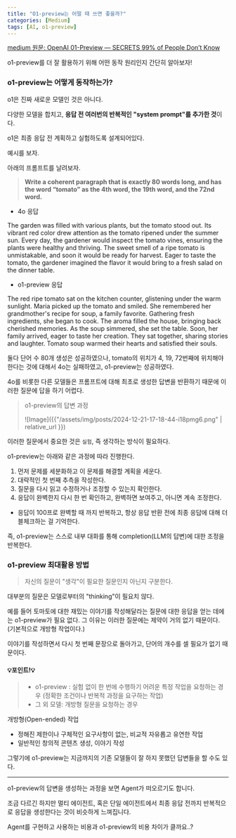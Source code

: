 ```yaml
---
title: "O1-preview는 어떨 때 쓰면 좋을까?"
categories: [Medium]
tags: [AI, o1-preview]
---
```


[medium 원문: OpenAI 01-Preview — SECRETS 99% of People Don’t Know](https://ai.plainenglish.io/openai-01-preview-secrets-99-of-people-dont-know-b0c5e4bb4f76)

o1-preview를 더 잘 활용하기 위해 어떤 동작 원리인지 간단히 알아보자!

### o1-preview는 어떻게 동작하는가?

o1은 진짜 새로운 모델인 것은 아니다.

다양한 모델을 합치고, **응답 전 여러번의 반복적인 "system prompt"를 추가한 것**이다.

o1은 최종 응답 전 계획하고 실험하도록 설계되어있다.

예시를 보자.

아래의 프롬프트를 날려보자.

> **Write a coherent paragraph that is exactly 80 words long, and has the word “tomato” as the 4th word, the 19th word, and the 72nd word.**

- 4o 응답

The garden was filled with various plants, but the tomato stood out. Its vibrant red color drew attention as the tomato ripened under the summer sun. Every day, the gardener would inspect the tomato vines, ensuring the plants were healthy and thriving. The sweet smell of a ripe tomato is unmistakable, and soon it would be ready for harvest. Eager to taste the tomato, the gardener imagined the flavor it would bring to a fresh salad on the dinner table.

- o1-preview 응답

The red ripe tomato sat on the kitchen counter, glistening under the warm sunlight. Maria picked up the tomato and smiled. She remembered her grandmother's recipe for soup, a family favorite. Gathering fresh ingredients, she began to cook. The aroma filled the house, bringing back cherished memories. As the soup simmered, she set the table. Soon, her family arrived, eager to taste her creation. They sat together, sharing stories and laughter. Tomato soup warmed their hearts and satisfied their souls.

둘다 단어 수 80개 생성은 성공하였으나, tomato의 위치가 4, 19, 72번째에 위치해야 한다는 것에 대해서 4o는 실패하였고, o1-preview는 성공하였다.

4o를 비롯한 다른 모델들은 프롬프트에 대해 최초로 생성한 답변을 반환하기 때문에 이러한 질문에 답을 하기 어렵다.

> o1-preview의 답변 과정
>
> ![Image]({{"/assets/img/posts/2024-12-21-17-18-44-i18pmg6.png" | relative_url }})

이러한 질문에서 중요한 것은 `실험`, 즉 생각하는 방식이 필요하다.

o1-preview는 아래와 같은 과정에 따라 진행한다.

1. 먼저 문제를 세분화하고 이 문제를 해결할 계획을 세운다.
2. 대략적인 첫 번째 추측을 작성한다.
3. 질문을 다시 읽고 수정하거나 조정할 수 있는지 확인한다.
4. 응답이 완벽한지 다시 한 번 확인하고, 완벽하면 보여주고, 아니면 계속 조정한다.

- 응답이 100프로 완벽할 때 까지 반복하고, 항상 응답 반환 전에 최종 응답에 대해 더블체크하는 걸 기억한다.

즉, o1-preview는 스스로 내부 대화를 통해 completion(LLM의 답변)에 대한 조정을 반복한다.

### o1-preview 최대활용 방법

> 자신의 질문이 "생각"이 필요한 질문인지 아닌지 구분한다.

대부분의 질문은 모델로부터의 "thinking"이 필요치 않다.

예를 들어 토마토에 대한 재밌는 이야기를 작성해달라는 질문에 대한 응답을 얻는 데에는 o1-preview가 필요 없다. 그 이유는 이러한 질문에는 제약이 거의 없기 때문이다. (기본적으로 개방형 작업이다.)

이야기를 작성하면서 다시 첫 번째 문장으로 돌아가고, 단어의 개수를 셀 필요가 없기 때문이다.

#### 💡포인트!💡

> - o1-preview : 실험 없이 한 번에 수행하기 어려운 특정 작업을 요청하는 경우 (정확한 조건이나 반복적 과정을 요구하는 작업)
> - 그 외 모델: 개방형 질문을 요청하는 경우

개방형(Open-ended) 작업

- 정해진 제한이나 구체적인 요구사항이 없는, 비교적 자유롭고 유연한 작업
- 일반적인 창의적 콘텐츠 생성, 이야기 작성

그렇기에 o1-preview는 지금까지의 기존 모델들이 잘 하지 못했던 답변들을 할 수도 있다.

---

o1-preview의 답변을 생성하는 과정을 보면 Agent가 떠오르기도 합니다.

조금 다르긴 하지만 멀티 에이전트, 혹은 단일 에이전트에서 최종 응답 전까지 반복적으로 응답을 생성한다는 것이 비슷하게 느껴집니다.

Agent를 구현하고 사용하는 비용과 o1-preview의 비용 차이가 클까요..?
